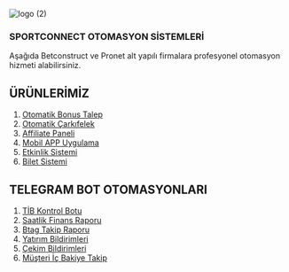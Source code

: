 ![logo (2)](https://github.com/user-attachments/assets/6ea1e50b-3e58-49c9-bf6e-f41fbc3de046)

<h3>SPORTCONNECT OTOMASYON SİSTEMLERİ</h3>
<p>Aşağıda Betconstruct ve Pronet alt yapılı firmalara profesyonel otomasyon hizmeti alabilirsiniz.</p>

<h2>ÜRÜNLERİMİZ</h2>
<ol>
<li><a href="#">Otomatik Bonus Talep</a></li>
<li><a href="#">Otomatik Çarkıfelek</a></li>
<li><a href="#">Affiliate Paneli</a></li>
<li><a href="#">Mobil APP Uygulama</a></li>
<li><a href="#">Etkinlik Sistemi</a></li>
<li><a href="#">Bilet Sistemi</a></li>
</ol>

<h2>TELEGRAM BOT OTOMASYONLARI</h2>
<ol>
  <li><a href="#">TİB Kontrol Botu</a></li>
<li><a href="#">Saatlik Finans Raporu</a></li>
<li><a href="#">Btag Takip Raporu</a></li>
  <li><a href="#">Yatırım Bildirimleri</a></li>
  <li><a href="#">Çekim Bildirimleri</a></li>
  <li><a href="#">Müşteri İç Bakiye Takip</a></li>
</ol>
